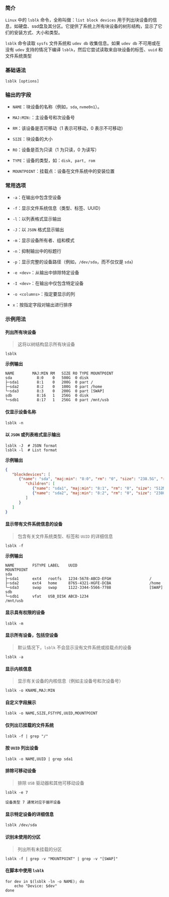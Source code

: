 ### 简介

`Linux` 中的 `lsblk` 命令，全称叫做：`list block devices` 用于列出块设备的信息，如硬盘、ssd盘及其分区。它提供了系统上所有块设备的树形结构，显示了它们的安装方式、大小和类型。

`lsblk` 命令读取 `sysfs` 文件系统和 `udev db` 收集信息。如果 `udev db` 不可用或在没有 `udev` 支持的情况下编译 `lsblk`，然后它尝试读取来自块设备的标签、`uuid` 和文件系统类型

### 基础语法

```shell
lsblk [options]
```

### 输出的字段

* `NAME`：块设备的名称（例如，`sda`, `nvme0n1`）。

* `MAJ:MIN:`：主设备号和次设备号

* `RM`：该设备是否可移动（1 表示可移动，0 表示不可移动）

* `SIZE`：块设备的大小

* `RO`：设备是否为只读（1 为只读，0 为读写）

* `TYPE`：设备的类型，如：`disk, part, rom`

* `MOUNTPOINT`：挂载点：设备在文件系统中的安装位置

### 常用选项

* `-a`：在输出中包含空设备

* `-f`：显示文件系统信息（类型、标签、UUID）

* `-l`：以列表格式显示输出

* `-J`：以 `JSON` 格式显示输出

* `-m`：显示设备所有者、组和模式

* `-n`：抑制输出中的标题行

* `-p`：显示完整的设备路径（例如，`/dev/sda`，而不仅仅是 `sda`）

* `-e <dev>`：从输出中排除特定设备

* `-I <dev>`：在输出中仅包含特定设备

* `-o <columns>`：指定要显示的列

* `x`：按指定字段对输出进行排序

### 示例用法

#### 列出所有块设备

> 这将以树结构显示所有块设备

```shell
lsblk
```

**示例输出**

```shell
NAME        MAJ:MIN RM   SIZE RO TYPE MOUNTPOINT
sda           8:0    0   500G  0 disk
├─sda1        8:1    0   200G  0 part /
├─sda2        8:2    0   100G  0 part /home
└─sda3        8:3    0   200G  0 part [SWAP]
sdb           8:16   1   256G  0 disk
└─sdb1        8:17   1   256G  0 part /mnt/usb
```

#### 仅显示设备名称

```shell
lsblk -n
```

#### 以 `JSON` 或列表格式显示输出

```shell
lsblk -J  # JSON format
lsblk -l  # List format
```

**示例输出**

```json
{
   "blockdevices": [
      {"name": "sda", "maj:min": "8:0", "rm": "0", "size": "238.5G", "ro": "0", "type": "disk", "mountpoint": null,
         "children": [
            {"name": "sda1", "maj:min": "8:1", "rm": "0", "size": "512M", "ro": "0", "type": "part", "mountpoint": "/boot/efi"},
            {"name": "sda2", "maj:min": "8:2", "rm": "0", "size": "238G", "ro": "0", "type": "part", "mountpoint": "/"}
         ]
      }
   ]
}
```

#### 显示带有文件系统信息的设备

> 包含有关文件系统类型、标签和 `UUID` 的详细信息

```shell
lsblk -f
```

**示例输出**

```shell
NAME        FSTYPE LABEL    UUID                                 MOUNTPOINT
sda
├─sda1      ext4   rootfs   1234-5678-ABCD-EFGH                 /
├─sda2      ext4   home     8765-4321-HGFE-DCBA                 /home
└─sda3      swap   swap     1122-3344-5566-7788                 [SWAP]
sdb
└─sdb1      vfat   USB_DISK ABCD-1234                           /mnt/usb
```

#### 显示具有权限的设备

```shell
lsblk -m
```

#### 显示所有设备，包括空设备

> 默认情况下，`lsblk` 不会显示没有文件系统或挂载点的设备

```shell
lsblk -a
```

#### 显示内核信息

> 显示有关设备的内核信息（例如主设备号和次设备号）

```shell
lsblk -o KNAME,MAJ:MIN
```

#### 自定义字段展示

```shell
lsblk -o NAME,SIZE,FSTYPE,UUID,MOUNTPOINT
```

#### 仅列出已挂载的文件系统

```shell
lsblk -f | grep "/"
```

#### 按 `UUID` 列出设备

```shell
lsblk -o NAME,UUID | grep sda1
```

#### 排除可移动设备

> 排除 `USB` 驱动器和其他可移动设备

```shell
lsblk -e 7

设备类型 7 通常对应于循环设备
```

#### 显示特定设备的详细信息

```shell
lsblk /dev/sda
```

#### 识别未使用的分区

> 列出所有未挂载的分区

```shell
lsblk -f | grep -v "MOUNTPOINT" | grep -v "[SWAP]"
```

#### 在脚本中使用 `lsblk`

```shell
for dev in $(lsblk -ln -o NAME); do
    echo "Device: $dev"
done
```

